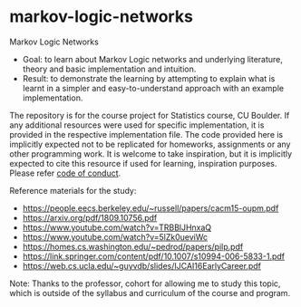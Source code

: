 # markov-logic-networks
Markov Logic Networks
* Goal: to learn about Markov Logic networks and underlying literature, theory and basic implementation and intuition.
* Result: to demonstrate the learning by attempting to explain what is learnt in a simpler and easy-to-understand approach with an example implementation.

The repository is for the course project for Statistics course, CU Boulder. If any additional resources were used for specific implementation, it is provided in the respective implementation file. The code provided here is implicitly expected not to be replicated for homeworks, assignments or any other programming work. It is welcome to take inspiration, but it is implicitly expected to cite this resource if used for learning, inspiration purposes. Please refer <a href="https://github.com/sushmaakoju/markov-logic-networks/blob/main/CODE_OF_CONDUCT.md">code of conduct</a>.

Reference materials for the study:
* <a href="https://people.eecs.berkeley.edu/~russell/papers/cacm15-oupm.pdf">https://people.eecs.berkeley.edu/~russell/papers/cacm15-oupm.pdf</a>
* <a href="https://arxiv.org/pdf/1809.10756.pdf">https://arxiv.org/pdf/1809.10756.pdf</a>
* <a href="https://www.youtube.com/watch?v=TRBBlJHnxaQ">https://www.youtube.com/watch?v=TRBBlJHnxaQ</a>
* <a href="https://www.youtube.com/watch?v=5lZk0ueviWc">https://www.youtube.com/watch?v=5lZk0ueviWc</a>
* <a href="https://homes.cs.washington.edu/~pedrod/papers/pilp.pdf">https://homes.cs.washington.edu/~pedrod/papers/pilp.pdf</a>
* <a href="https://link.springer.com/content/pdf/10.1007/s10994-006-5833-1.pdf">https://link.springer.com/content/pdf/10.1007/s10994-006-5833-1.pdf</a>
* <a href="https://web.cs.ucla.edu/~guyvdb/slides/IJCAI16EarlyCareer.pdf">https://web.cs.ucla.edu/~guyvdb/slides/IJCAI16EarlyCareer.pdf</a>

Note:
Thanks to the professor, cohort for allowing me to study this topic, which is outside of the syllabus and curriculum of the course and program.
